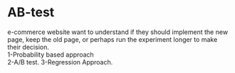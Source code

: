 # AB-test
e-commerce website want to understand if they should implement the new page, keep the old page, or perhaps run the experiment longer to make their decision.  
1-Probability based approach  
2-A/B test. 
3-Regression Approach.
